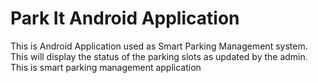 # Park It Android Application
This is Android Application used as Smart Parking Management system. This will display the status of the parking slots as updated by the admin.
This is smart parking management application
